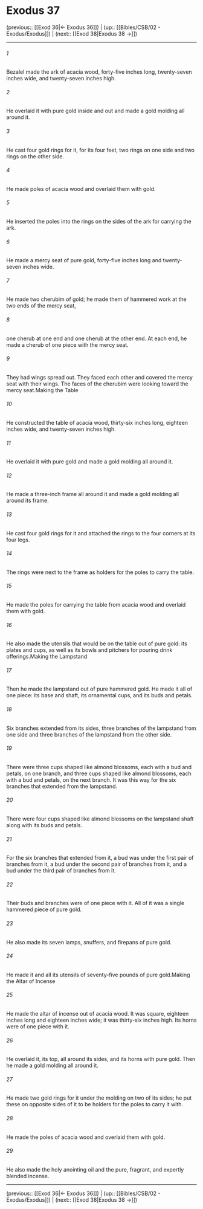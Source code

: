 # Exodus 37

(previous:: [[Exod 36|← Exodus 36]]) | (up:: [[Bibles/CSB/02 - Exodus/Exodus]]) | (next:: [[Exod 38|Exodus 38 →]])

***


###### 1 
Bezalel made the ark of acacia wood, forty-five inches long, twenty-seven inches wide, and twenty-seven inches high. 

###### 2 
He overlaid it with pure gold inside and out and made a gold molding all around it. 

###### 3 
He cast four gold rings for it, for its four feet, two rings on one side and two rings on the other side. 

###### 4 
He made poles of acacia wood and overlaid them with gold. 

###### 5 
He inserted the poles into the rings on the sides of the ark for carrying the ark. 

###### 6 
He made a mercy seat of pure gold, forty-five inches long and twenty-seven inches wide. 

###### 7 
He made two cherubim of gold; he made them of hammered work at the two ends of the mercy seat, 

###### 8 
one cherub at one end and one cherub at the other end. At each end, he made a cherub of one piece with the mercy seat. 

###### 9 
They had wings spread out. They faced each other and covered the mercy seat with their wings. The faces of the cherubim were looking toward the mercy seat.Making the Table 

###### 10 
He constructed the table of acacia wood, thirty-six inches long, eighteen inches wide, and twenty-seven inches high. 

###### 11 
He overlaid it with pure gold and made a gold molding all around it. 

###### 12 
He made a three-inch frame all around it and made a gold molding all around its frame. 

###### 13 
He cast four gold rings for it and attached the rings to the four corners at its four legs. 

###### 14 
The rings were next to the frame as holders for the poles to carry the table. 

###### 15 
He made the poles for carrying the table from acacia wood and overlaid them with gold. 

###### 16 
He also made the utensils that would be on the table out of pure gold: its plates and cups, as well as its bowls and pitchers for pouring drink offerings.Making the Lampstand 

###### 17 
Then he made the lampstand out of pure hammered gold. He made it all of one piece: its base and shaft, its ornamental cups, and its buds and petals. 

###### 18 
Six branches extended from its sides, three branches of the lampstand from one side and three branches of the lampstand from the other side. 

###### 19 
There were three cups shaped like almond blossoms, each with a bud and petals, on one branch, and three cups shaped like almond blossoms, each with a bud and petals, on the next branch. It was this way for the six branches that extended from the lampstand. 

###### 20 
There were four cups shaped like almond blossoms on the lampstand shaft along with its buds and petals. 

###### 21 
For the six branches that extended from it, a bud was under the first pair of branches from it, a bud under the second pair of branches from it, and a bud under the third pair of branches from it. 

###### 22 
Their buds and branches were of one piece with it. All of it was a single hammered piece of pure gold. 

###### 23 
He also made its seven lamps, snuffers, and firepans of pure gold. 

###### 24 
He made it and all its utensils of seventy-five pounds of pure gold.Making the Altar of Incense 

###### 25 
He made the altar of incense out of acacia wood. It was square, eighteen inches long and eighteen inches wide; it was thirty-six inches high. Its horns were of one piece with it. 

###### 26 
He overlaid it, its top, all around its sides, and its horns with pure gold. Then he made a gold molding all around it. 

###### 27 
He made two gold rings for it under the molding on two of its sides; he put these on opposite sides of it to be holders for the poles to carry it with. 

###### 28 
He made the poles of acacia wood and overlaid them with gold. 

###### 29 
He also made the holy anointing oil and the pure, fragrant, and expertly blended incense.

***

(previous:: [[Exod 36|← Exodus 36]]) | (up:: [[Bibles/CSB/02 - Exodus/Exodus]]) | (next:: [[Exod 38|Exodus 38 →]])
